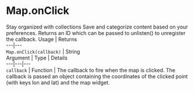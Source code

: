  
#  Map.onClick
Stay organized with collections  Save and categorize content based on your preferences. 
Returns an ID which can be passed to unlisten() to unregister the callback.
Usage | Returns  
---|---  
`Map.onClick(callback)` | String  
Argument | Type | Details  
---|---|---  
`callback` | Function | The callback to fire when the map is clicked. The callback is passed an object containing the coordinates of the clicked point (with keys lon and lat) and the map widget.  

